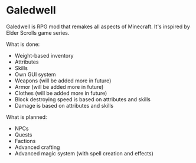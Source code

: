 # Galedwell
Galedwell is RPG mod that remakes all aspects of Minecraft. It's inspired by Elder Scrolls game series.

What is done:
- Weight-based inventory<br>
- Attributes<br>
- Skills<br>
- Own GUI system<br>
- Weapons (will be added more in future)<br>
- Armor (will be added more in future)<br>
- Clothes (will be added more in future)<br>
- Block destroying speed is based on attributes and skills<br>
- Damage is based on attributes and skills<br>

What is planned:
- NPCs<br>
- Quests<br>
- Factions<br>
- Advanced crafting<br>
- Advanced magic system (with spell creation and effects)<br>
